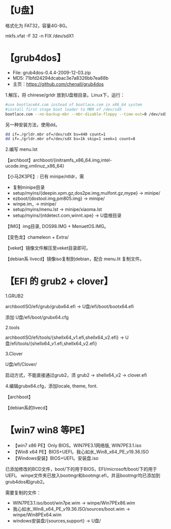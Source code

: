 ﻿# 【U盘】

格式化为 FAT32，容量4G-8G。

mkfs.vfat -F 32 -n FIX /dev/sdX1

# 【grub4dos】

* File: grub4dos-0.4.4-2009-12-03.zip
* MD5:  71bfd24294dcabac3e7a8326bb7ea88b
* 主页：https://github.com/chenall/grub4dos

1.解压，将 chinese/grldr 放到U盘根目录。Linux下，运行：

```bash
#use bootlace64.com instead of bootlace.com in x86_64 system
#install first stage boot loader to MBR of /dev/sdX
bootlace.com --no-backup-mbr --mbr-disable-floppy --time-out=0 /dev/sdX
```

另一种安装方法，使用dd。

```bash
dd if=./grldr.mbr of=/dev/sdX bs=440 count=1
dd if=./grldr.mbr of=/dev/sdX bs=1k skip=1 seek=1 count=8 
```

2.编写 menu.lst

【archboot】archboot/{initramfs_x86_64.img,intel-ucode.img,vmlinuz_x86_64}

【小马2K3PE】: 已有 minipe/ntldr，需

* 复制minipe目录
* setup/myins/{deepin.xpm.gz,dos2pe.img,muifont.gz,mype} -> minipe/
* ezboot/{dostool.img,pm805.img} -> minipe/
* winpe.im\_ -> minipe/
* setup/myins/menu.lst -> minipe/xiaoma.lst
* setup/myins/{ntdetect.com,winnt.xpe} -> U盘根目录

【IMG】img目录, DOS98.IMG + MenuetOS.IMG。

【变色龙】chameleon + Extra/

【veket】镜像文件解压至veket目录即可。

【debian系 livecd】镜像iso复制到debian，配合 menu.lit 复制文件。


# 【EFI 的 grub2 + clover】

1.GRUB2 

archbootISO/efi/grub/grubx64.efi -> U盘/efi/boot/bootx64.efi

添加 U盘/efi/boot/grubx64.cfg

2.tools

archbootISO/efi/tools/{shellx64_v1.efi,shellx64_v2.efi} ->
U盘/efi/tools/{shellx64_v1.efi,shellx64_v2.efi}

3.Clover

U盘/efi/Clover/

启动方式，不能直接通过grub2，须 grub2 -> shellx64_v2 -> clover.efi

4.编辑grubx64.cfg，添加locale, theme, font.

【archboot】

【debian系的livecd】


# 【win7 win8 等PE】

- 【win7 x86 PE】Only BIOS。WIN7PE3.1网络版, WIN7PE3.1.iso
- 【Win8 x64 PE】BIOS+UEFI。我心如水_Win8_x64_PE_v19.36.ISO
- 【Windows安装】BIOS+UEFI。安装盘.iso

已添加修改的BCD文件，boot/下的用于BIOS，EFI/microsoft/boot/下的用于UEFI。
winpe文件夹已放入bootmgr和bootmgr.efi，并且bootmgr均已添加到grub4dos和grub2。

需要复制的文件：

* WIN7PE3.1.iso/boot/win7pe.wim -> winpe/Win7PEx86.wim
* 我心如水_Win8_x64_PE_v19.36.ISO/sources/boot.wim -> winpe/Win8PEx64.wim
* windows安装盘/{sources,support} -> U盘/
